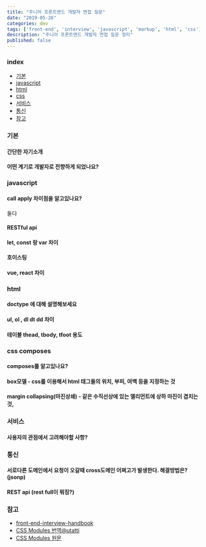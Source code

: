 ```yaml
---
title: "주니어 프론트엔드 개발자 면접 질문"
date: "2019-05-26"
categories: dev
tags: ['front-end', 'interview', 'javascript', 'markup', 'html', 'css']
description: "주니어 프론트엔드 개발자 면접 질문 정리"
published: false
---
```


### index

- [기본](#기본)
- [javascript](#javascript)
- [html](#html)
- [css](#css)
- [서비스](#서비스)
- [통신](#통신)
- [참고](#참고)


### 기본

#### 간단한 자기소개

#### 어떤 계기로 개발자로 전향하게 되었나요?



### javascript

#### call apply 차이점을 알고있나요?
둘다 

#### RESTful api 

#### let, const 랑 var 차이

#### 호이스팅

#### vue, react 차이



### html

#### doctype 에 대해 설명해보세요

#### ul, ol , dl dt dd 차이

#### 테이블 thead, tbody, tfoot 용도



### css composes

#### composes를 알고있나요?

#### box모델 - css를 이용해서 html 태그들의 위치, 부피, 여백 등을 지정하는 것

#### margin collapsing(마진상쇄) - 같은 수직선상에 있는 엘리먼트에 상하 마진이 겹치는것, 



### 서비스

#### 사용자의 관점에서 고려해야할 사항?



### 통신

#### 서로다른 도메인에서 요청이 오갈때 cross도메인 어쩌고가 발생한다. 해결방법은? (jsonp)

#### REST api (rest full이 뭐징?)





### 참고

- [front-end-interview-handbook][interview-handbook] <br/>
- [CSS Modules 번역@utatti][css-modules-kr] <br/>
- [CSS Modules 원문][css-modules] <br/>

[interview-handbook]: https://github.com/yangshun/front-end-interview-handbook/tree/master/Translations/Korean/questions?target=_blank
[css-modules-kr]: https://medium.com/@utatti/%EB%B2%88%EC%97%AD-css-modules-8bb6edf4f2f
[css-modules]: https://glenmaddern.com/articles/css-modules